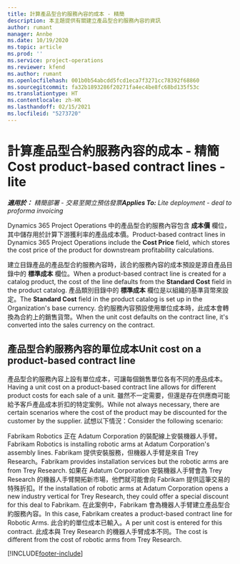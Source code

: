 ```yaml
---
title: 計算產品型合約服務內容的成本 - 精簡
description: 本主題提供有關建立產品型合約服務內容的資訊
author: rumant
manager: Annbe
ms.date: 10/19/2020
ms.topic: article
ms.prod: ''
ms.service: project-operations
ms.reviewer: kfend
ms.author: rumant
ms.openlocfilehash: 001b0b54abcdd5fcd1eca7f3271cc78392f68860
ms.sourcegitcommit: fa32b1893286f20271fa4ec4be8fc68bd135f53c
ms.translationtype: HT
ms.contentlocale: zh-HK
ms.lasthandoff: 02/15/2021
ms.locfileid: "5273720"
---
```

# <a name="cost-product-based-contract-lines---lite"></a><span data-ttu-id="b0910-103">計算產品型合約服務內容的成本 - 精簡</span><span class="sxs-lookup"><span data-stu-id="b0910-103">Cost product-based contract lines - lite</span></span>

<span data-ttu-id="b0910-104">_**適用於：** 精簡部署 - 交易至開立預估發票_</span><span class="sxs-lookup"><span data-stu-id="b0910-104">_**Applies To:** Lite deployment - deal to proforma invoicing_</span></span>


<span data-ttu-id="b0910-105">Dynamics 365 Project Operations 中的產品型合約服務內容包含 **成本價** 欄位，其中儲存用於計算下游獲利率的產品成本價。</span><span class="sxs-lookup"><span data-stu-id="b0910-105">Product-based contract lines in Dynamics 365 Project Operations include the **Cost Price** field, which stores the cost price of the product for downstream profitability calculations.</span></span>

<span data-ttu-id="b0910-106">建立目錄產品的產品型合約服務內容時，該合約服務內容的成本預設是源自產品目錄中的 **標準成本** 欄位。</span><span class="sxs-lookup"><span data-stu-id="b0910-106">When a product-based contract line is created for a catalog product, the cost of the line defaults from the **Standard Cost** field in the product catalog.</span></span> <span data-ttu-id="b0910-107">產品類別目錄中的 **標準成本** 欄位是以組織的基準貨幣來設定。</span><span class="sxs-lookup"><span data-stu-id="b0910-107">The **Standard Cost** field in the product catalog is set up in the Organization's base currency.</span></span> <span data-ttu-id="b0910-108">合約服務內容預設使用單位成本時，此成本會轉換為合約上的銷售貨幣。</span><span class="sxs-lookup"><span data-stu-id="b0910-108">When the unit cost defaults on the contract line, it's converted into the sales currency on the contract.</span></span>

## <a name="unit-cost-on-a-product-based-contract-line"></a><span data-ttu-id="b0910-109">產品型合約服務內容的單位成本</span><span class="sxs-lookup"><span data-stu-id="b0910-109">Unit cost on a product-based contract line</span></span>

<span data-ttu-id="b0910-110">產品型合約服務內容上設有單位成本，可讓每個銷售單位各有不同的產品成本。</span><span class="sxs-lookup"><span data-stu-id="b0910-110">Having a unit cost on a product-based contract line allows for different product costs for each sale of a unit.</span></span> <span data-ttu-id="b0910-111">雖然不一定需要，但還是存在供應商可能給予客戶產品成本折扣的特定案例。</span><span class="sxs-lookup"><span data-stu-id="b0910-111">While not always necessary, there are certain scenarios where the cost of the product may be discounted for the customer by the supplier.</span></span> <span data-ttu-id="b0910-112">試想以下情況：</span><span class="sxs-lookup"><span data-stu-id="b0910-112">Consider the following scenario:</span></span>

<span data-ttu-id="b0910-113">Fabrikam Robotics 正在 Adatum Corporation 的裝配線上安裝機器人手臂。</span><span class="sxs-lookup"><span data-stu-id="b0910-113">Fabrikam Robotics is installing robotic arms at Adatum Corporation's assembly lines.</span></span> <span data-ttu-id="b0910-114">Fabrikam 提供安裝服務，但機器人手臂是來自 Trey Research。</span><span class="sxs-lookup"><span data-stu-id="b0910-114">Fabrikam provides installation services but the robotic arms are from Trey Research.</span></span> <span data-ttu-id="b0910-115">如果在 Adatum Corporation 安裝機器人手臂會為 Trey Research 的機器人手臂開拓新市場，他們就可能會向 Fabrikam 提供這筆交易的特殊折扣。</span><span class="sxs-lookup"><span data-stu-id="b0910-115">If the installation of robotic arms at Adatum Corporation opens a new industry vertical for Trey Research, they could offer a special discount for this deal to Fabrikam.</span></span> <span data-ttu-id="b0910-116">在此案例中，Fabrikam 會為機器人手臂建立產品型合約服務內容。</span><span class="sxs-lookup"><span data-stu-id="b0910-116">In this case, Fabrikam creates a product-based contract line for Robotic Arms.</span></span> <span data-ttu-id="b0910-117">此合約的單位成本已輸入。</span><span class="sxs-lookup"><span data-stu-id="b0910-117">A per unit cost is entered for this contract.</span></span> <span data-ttu-id="b0910-118">此成本與 Trey Research 的機器人手臂成本不同。</span><span class="sxs-lookup"><span data-stu-id="b0910-118">The cost is different from the cost of robotic arms from Trey Research.</span></span>


[!INCLUDE[footer-include](../../includes/footer-banner.md)]